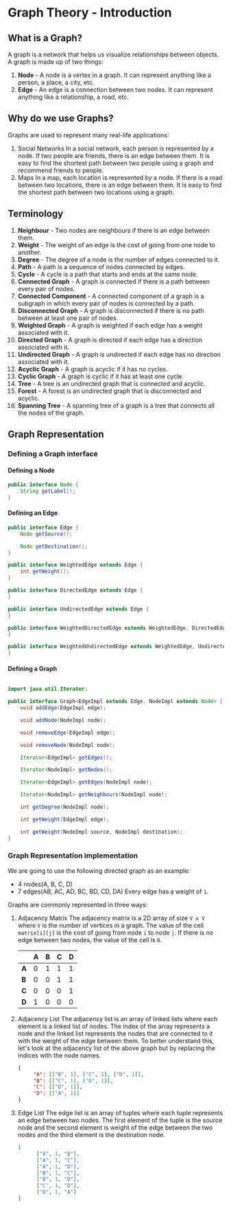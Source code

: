 # Graph Theory - Introduction

## What is a Graph?

A graph is a network that helps us visualize relationships between objects. A graph is made up of two things:

1. **Node** - A node is a vertex in a graph. It can represent anything like a person, a place, a city, etc.
2. **Edge** - An edge is a connection between two nodes. It can represent anything like a relationship, a road, etc.

## Why do we use Graphs?

Graphs are used to represent many real-life applications:

1. Social Networks
   In a social network, each person is represented by a node. If two people are friends, there is an edge between them.
   It is easy to find the shortest path between two people using a graph and recommend friends to people.
2. Maps
   In a map, each location is represented by a node. If there is a road between two locations, there is an edge between
   them. It is easy to find the shortest path between two locations using a graph.

## Terminology

1. **Neighbour** - Two nodes are neighbours if there is an edge between them.
2. **Weight** - The weight of an edge is the cost of going from one node to another.
3. **Degree** - The degree of a node is the number of edges connected to it.
4. **Path** - A path is a sequence of nodes connected by edges.
5. **Cycle** - A cycle is a path that starts and ends at the same node.
6. **Connected Graph** - A graph is connected if there is a path between every pair of nodes.
7. **Connected Component** - A connected component of a graph is a subgraph in which every pair of nodes is connected by
   a path.
8. **Disconnected Graph** - A graph is disconnected if there is no path between at least one pair of nodes.
9. **Weighted Graph** - A graph is weighted if each edge has a weight associated with it.
10. **Directed Graph** - A graph is directed if each edge has a direction associated with it.
11. **Undirected Graph** - A graph is undirected if each edge has no direction associated with it.
12. **Acyclic Graph** - A graph is acyclic if it has no cycles.
13. **Cyclic Graph** - A graph is cyclic if it has at least one cycle.
14. **Tree** - A tree is an undirected graph that is connected and acyclic.
15. **Forest** - A forest is an undirected graph that is disconnected and acyclic.
16. **Spanning Tree** - A spanning tree of a graph is a tree that connects all the nodes of the graph.

## Graph Representation

### Defining a Graph interface

#### Defining a Node

```java
public interface Node {
    String getLabel();
}
```

#### Defining an Edge

```java
public interface Edge {
    Node getSource();

    Node getDestination();
}
```

```java
public interface WeightedEdge extends Edge {
    int getWeight();
}
```

```java
public interface DirectedEdge extends Edge {
}
```

```java
public interface UndirectedEdge extends Edge {
}
```

```java
public interface WeightedDirectedEdge extends WeightedEdge, DirectedEdge {
}
```

```java
public interface WeightedUndirectedEdge extends WeightedEdge, UndirectedEdge {
}
```

#### Defining a Graph

```java

import java.util.Iterator;

public interface Graph<EdgeImpl extends Edge, NodeImpl extends Node> {
    void addEdge(EdgeImpl edge);

    void addNode(NodeImpl node);

    void removeEdge(EdgeImpl edge);

    void removeNode(NodeImpl node);

    Iterator<EdgeImpl> getEdges();

    Iterator<NodeImpl> getNodes();

    Iterator<EdgeImpl> getEdges(NodeImpl node);

    Iterator<NodeImpl> getNeighbours(NodeImpl node);

    int getDegree(NodeImpl node);

    int getWeight(EdgeImpl edge);

    int getWeight(NodeImpl source, NodeImpl destination);
}
```
### Graph Representation implementation


We are going to use the following directed graph as an example:

- 4 nodes(A, B, C, D)
- 7 edges(AB, AC, AD, BC, BD, CD, DA)
  Every edge has a weight of `1`.

Graphs are commonly represented in three ways:

1. Adjacency Matrix
   The adjacency matrix is a 2D array of size `V x V` where `V` is the number of vertices in a graph.
   The value of the cell `matrix[i][j]` is the cost of going from node `i` to node `j`. If there is no edge between two
   nodes, the value of the cell is `0`.

   |       | A | B | C | D |
   |-------|---|---|---|---|
   | **A** | 0 | 1 | 1 | 1 |
   | **B** | 0 | 0 | 1 | 1 |
   | **C** | 0 | 0 | 0 | 1 |
   | **D** | 1 | 0 | 0 | 0 |

2. Adjacency List
   The adjacency list is an array of linked lists where each element is a linked list of nodes.
   The index of the array represents a node and the linked list represents the nodes that are connected to it with the
   weight of the edge between them.
   To better understand this, let's look at the adjacency list of the above graph but by replacing the indices with the
   node names.
   ```json
   {
        "A": [["B", 1], ["C", 1], ["D", 1]],
        "B": [["C", 1], ["D", 1]],
        "C": [["D", 1]],
        "D": [["A", 1]]
   }
    ```
3. Edge List
   The edge list is an array of tuples where each tuple represents an edge between two nodes.
   The first element of the tuple is the source node and the second element is weight of the edge between the two nodes
   and the third element is the destination node.
    ```json
    [
          ["A", 1, "B"],
          ["A", 1, "C"],
          ["A", 1, "D"],
          ["B", 1, "C"],
          ["B", 1, "D"],
          ["C", 1, "D"],
          ["D", 1, "A"]
    ]
   ```
   